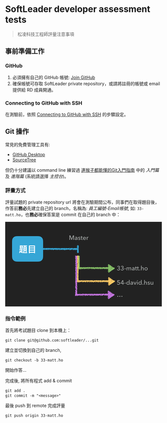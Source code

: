 # SoftLeader developer assessment tests

> 松凌科技工程師評量注意事項

## 事前準備工作

### GitHub

1. 必須擁有自己的 GitHub 帳號: [Join GitHub](https://github.com/join)
2. 確保帳號可存取 SoftLeader private repository，或請將註冊的帳號或 email 提供給 RD 成員開通。

### Connecting to GitHub with SSH

在測驗前，依照 [Connecting to GitHub with SSH](https://help.github.com/articles/connecting-to-github-with-ssh/) 的步驟設定。

## Git 操作

常見的免費管理工具有:

- [GitHub Desktop](https://desktop.github.com/)
- [SourceTree](https://www.sourcetreeapp.com/)

但仍十分建議以 command line 練習過 [連猴子都能懂的Git入門指南](https://backlogtool.com/git-guide/tw/) 中的 *入門篇* 及 *進階篇* (系統請選擇 *主控台*)。

### 評量方式

評量試題的 private repository url 將會在測驗期間公布，同事們在取得題目後，作答前**務必**先建立自己的 branch，名稱為: *員工編號*-*Email帳號*, 如: `33-matt.ho`，也**務必**確保答案是 commit 在自己的 branch 中：

![](branches.png)

### 指令範例

首先將考試題目 clone 到本機上：

```
git clone git@github.com:softleader/...git
```

建立並切換到自己的 branch, 

```
git checkout -b 33-matt.ho
```

開始作答...

完成後, 將所有程式 add & commit

```
git add .
git commit -m "<message>"
```

最後 push 到 remote 完成評量

```
git push origin 33-matt.ho
```
